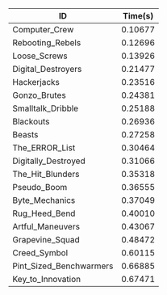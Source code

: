 |ID|Time(s)|
|-|-|
|Computer_Crew|0.10677|
|Rebooting_Rebels|0.12696|
|Loose_Screws|0.13926|
|Digital_Destroyers|0.21477|
|Hackerjacks|0.23516|
|Gonzo_Brutes|0.24381|
|Smalltalk_Dribble|0.25188|
|Blackouts|0.26936|
|Beasts|0.27258|
|The_ERROR_List|0.30464|
|Digitally_Destroyed|0.31066|
|The_Hit_Blunders|0.35318|
|Pseudo_Boom|0.36555|
|Byte_Mechanics|0.37049|
|Rug_Heed_Bend|0.40010|
|Artful_Maneuvers|0.43067|
|Grapevine_Squad|0.48472|
|Creed_Symbol|0.60115|
|Pint_Sized_Benchwarmers|0.66885|
|Key_to_Innovation|0.67471|
